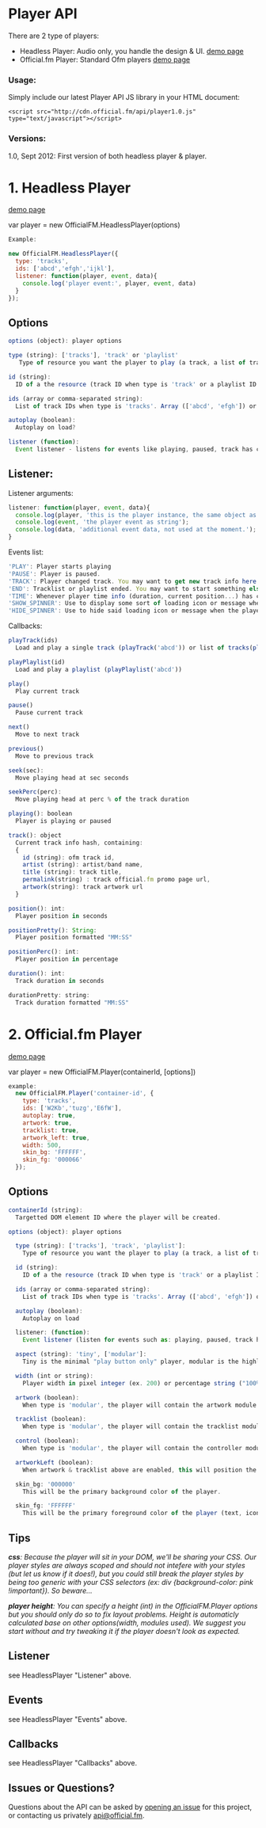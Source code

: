 # Player API

There are 2 type of players:
  - Headless Player:  Audio only, you handle the design & UI. [demo page](http://jsfiddle.net/85LX8/)
  - Official.fm Player: Standard Ofm players [demo page](http://jsfiddle.net/p6ecF/)

### Usage: 

Simply include our latest Player API JS library in your HTML document:

    <script src="http://cdn.official.fm/api/player1.0.js" type="text/javascript"></script> 


### Versions: 
1.0, Sept 2012: First version of both headless player & player.


# 1. Headless Player

[demo page](http://jsfiddle.net/85LX8/)

var player = new OfficialFM.HeadlessPlayer(options)

```javascript
Example:

new OfficialFM.HeadlessPlayer({
  type: 'tracks',
  ids: ['abcd','efgh','ijkl'],
  listener: function(player, event, data){
    console.log('player event:', player, event, data)
  }
});
```

## Options

```javascript
options (object): player options

type (string): ['tracks'], 'track' or 'playlist'
   Type of resource you want the player to play (a track, a list of tracks or a playlist)

id (string):
  ID of a the resource (track ID when type is 'track' or a playlist ID when type is 'playlist')

ids (array or comma-separated string):
  List of track IDs when type is 'tracks'. Array (['abcd', 'efgh']) or a comma-separated string of IDs ('abcd, efgh')

autoplay (boolean):
  Autoplay on load?

listener (function): 
  Event listener - listens for events like playing, paused, track has changed... more on this below.
```

## Listener:

Listener arguments:
```javascript
listener: function(player, event, data){
  console.log(player, 'this is the player instance, the same object as returned by "new OfficialFM.HeadlessPlayer(..)"');
  console.log(event, 'the player event as string');
  console.log(data, 'additional event data, not used at the moment.');
}
```

Events list:
```javascript
'PLAY': Player starts playing
'PAUSE': Player is paused.
'TRACK': Player changed track. You may want to get new track info here (artist/title..)
'END': Tracklist or playlist ended. You may want to start something else when this event is fired; start playing another player, restart player, play a video of a kitten, etc...
'TIME': Whenever player time info (duration, current position...) has changed. Called ~twice per seccond when player is loading or playing.
'SHOW_SPINNER': Use to display some sort of loading icon or message when the player busy.
'HIDE_SPINNER': Use to hide said loading icon or message when the player is no longer inconvenienced.
```

Callbacks:
```javascript
playTrack(ids)
  Load and play a single track (playTrack('abcd')) or list of tracks(playTrack('abcd, efgh') or playTrack(['abcd', 'efgh']))

playPlaylist(id)
  Load and play a playlist (playPlaylist('abcd'))

play()
  Play current track

pause()
  Pause current track

next()
  Move to next track

previous()
  Move to previous track

seek(sec):
  Move playing head at sec seconds

seekPerc(perc):
  Move playing head at perc % of the track duration

playing(): boolean
  Player is playing or paused

track(): object
  Current track info hash, containing:
  {
    id (string): ofm track id,
    artist (string): artist/band name,
    title (string): track title,
    permalink(string) : track official.fm promo page url,
    artwork(string): track artwork url
  }

position(): int:
  Player position in seconds

positionPretty(): String:
  Player position formatted "MM:SS"

positionPerc(): int:
  Player position in percentage

duration(): int: 
  Track duration in seconds

durationPretty: string:
  Track duration formatted "MM:SS"
```

# 2. Official.fm Player

[demo page](http://jsfiddle.net/p6ecF/)

var player = new OfficialFM.Player(containerId, [options])

```javascript
example:
  new OfficialFM.Player('container-id', {
    type: 'tracks',
    ids: ['W2Kb','tuzg','E6fW'],
    autoplay: true,
    artwork: true,
    tracklist: true,
    artwork_left: true,
    width: 500,
    skin_bg: 'FFFFFF',
    skin_fg: '000066'
  });
```

## Options

```javascript
containerId (string): 
  Targetted DOM element ID where the player will be created.

options (object): player options

  type (string): ['tracks'], 'track', 'playlist']: 
    Type of resource you want the player to play (a track, a list of tracks or a playlist).

  id (string): 
    ID of a the resource (track ID when type is 'track' or a playlist ID when type is 'playlist')

  ids (array or comma-separated string):
    List of track IDs when type is 'tracks'. Array (['abcd', 'efgh']) or a comma-separated string of IDs ('abcd, efgh')

  autoplay (boolean): 
    Autoplay on load

  listener: (function): 
    Event listener (listen for events such as: playing, paused, track has changed...)

  aspect (string): 'tiny', ['modular']: 
    Tiny is the minimal "play button only" player, modular is the highly customizable player (see tracklist, artwork, control, artworkLeft options below).

  width (int or string): 
    Player width in pixel integer (ex. 200) or percentage string ("100%").

  artwork (boolean):
    When type is 'modular', the player will contain the artwork module.

  tracklist (boolean): 
    When type is 'modular', the player will contain the tracklist module.

  control (boolean):
    When type is 'modular', the player will contain the controller module.  The controller module includes a play button, start and end times and the timeline.

  artworkLeft (boolean):
    When artwork & tracklist above are enabled, this will position the artwork on the left of the tracklist.

  skin_bg: '000000'
    This will be the primary background color of the player.  

  skin_fg: 'FFFFFF'
    This will be the primary foreground color of the player (text, icons, etc).
```

## Tips

_**css**: Because the player will sit in your DOM, we'll be sharing your CSS. Our player styles are always scoped and should not intefere with your styles (but let us know if it does!), but you could still break the player styles by being too generic with your CSS selectors (ex: div {background-color: pink !important}). So beware..._

_**player height**: You can specify a height (int) in the OfficialFM.Player options but you should only do so to fix layout problems. Height is automaticly calculated base on other options(width, modules used). We suggest you start without and try tweaking it if the player doesn't look as expected._


## Listener
see HeadlessPlayer "Listener" above.

## Events
see HeadlessPlayer "Events" above.

## Callbacks
see HeadlessPlayer "Callbacks" above.


## Issues or Questions?

Questions about the API can be asked by [opening an issue](https://github.com/officialfm/api/issues/new) for this project, or contacting us privately [api@official.fm](mailto:api@official.fm).
